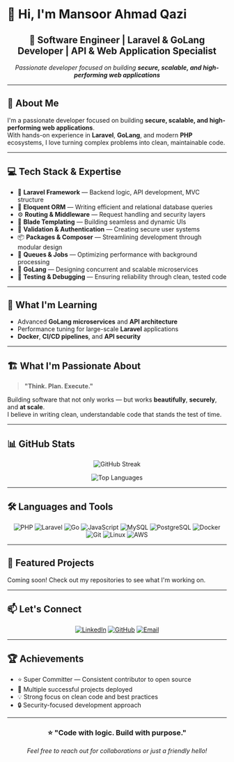 # 👋 Hi, I'm Mansoor Ahmad Qazi

<div align="center">

## 🚀 **Software Engineer | Laravel & GoLang Developer | API & Web Application Specialist**

*Passionate developer focused on building **secure, scalable, and high-performing web applications***

</div>

---

## 💫 About Me

I'm a passionate developer focused on building **secure, scalable, and high-performing web applications**.  
With hands-on experience in **Laravel**, **GoLang**, and modern **PHP** ecosystems, I love turning complex problems into clean, maintainable code.

---

## 💻 **Tech Stack & Expertise**

- 🧠 **Laravel Framework** — Backend logic, API development, MVC structure  
- 💾 **Eloquent ORM** — Writing efficient and relational database queries  
- ⚙️ **Routing & Middleware** — Request handling and security layers  
- 🎨 **Blade Templating** — Building seamless and dynamic UIs  
- 🔐 **Validation & Authentication** — Creating secure user systems  
- 📦 **Packages & Composer** — Streamlining development through modular design  
- 🚀 **Queues & Jobs** — Optimizing performance with background processing  
- 🧩 **GoLang** — Designing concurrent and scalable microservices  
- 🧪 **Testing & Debugging** — Ensuring reliability through clean, tested code  

---

## 🌱 **What I'm Learning**

- Advanced **GoLang microservices** and **API architecture**
- Performance tuning for large-scale **Laravel** applications  
- **Docker**, **CI/CD pipelines**, and **API security**

---

## 🏗️ **What I'm Passionate About**

> **"Think. Plan. Execute."**

Building software that not only works — but works **beautifully**, **securely**, and **at scale**.  
I believe in writing clean, understandable code that stands the test of time.

---

## 📊 **GitHub Stats**

<div align="center">

![GitHub Streak](https://github-readme-streak-stats.herokuapp.com/?user=MansoorQazi71&theme=dark)

![Top Languages](https://github-readme-stats.vercel.app/api/top-langs/?username=MansoorQazi71&layout=compact&theme=dark)

</div>

---

## 🛠️ **Languages and Tools**

<div align="center">

![PHP](https://img.shields.io/badge/PHP-777BB4?style=for-the-badge&logo=php&logoColor=white)
![Laravel](https://img.shields.io/badge/Laravel-FF2D20?style=for-the-badge&logo=laravel&logoColor=white)
![Go](https://img.shields.io/badge/Go-00ADD8?style=for-the-badge&logo=go&logoColor=white)
![JavaScript](https://img.shields.io/badge/JavaScript-F7DF1E?style=for-the-badge&logo=javascript&logoColor=black)
![MySQL](https://img.shields.io/badge/MySQL-005C84?style=for-the-badge&logo=mysql&logoColor=white)
![PostgreSQL](https://img.shields.io/badge/PostgreSQL-316192?style=for-the-badge&logo=postgresql&logoColor=white)
![Docker](https://img.shields.io/badge/Docker-2496ED?style=for-the-badge&logo=docker&logoColor=white)
![Git](https://img.shields.io/badge/Git-F05032?style=for-the-badge&logo=git&logoColor=white)
![Linux](https://img.shields.io/badge/Linux-FCC624?style=for-the-badge&logo=linux&logoColor=black)
![AWS](https://img.shields.io/badge/AWS-FF9900?style=for-the-badge&logo=amazonaws&logoColor=white)

</div>

---

## 🎯 **Featured Projects**

Coming soon! Check out my repositories to see what I'm working on.

---

## 📫 **Let's Connect**

<div align="center">

[![LinkedIn](https://img.shields.io/badge/LinkedIn-0A66C2?style=for-the-badge&logo=linkedin&logoColor=white)](https://linkedin.com/in/mansoorqazi71)
[![GitHub](https://img.shields.io/badge/GitHub-181717?style=for-the-badge&logo=github&logoColor=white)](https://github.com/MansoorQazi71)
[![Email](https://img.shields.io/badge/Email-EA4335?style=for-the-badge&logo=gmail&logoColor=white)](mailto:mansoorqazi71@gmail.com)

</div>

---


## 🏆 **Achievements**

- ⭐ Super Committer — Consistent contributor to open source  
- 🚀 Multiple successful projects deployed  
- 💡 Strong focus on clean code and best practices  
- 🔒 Security-focused development approach  

---

<div align="center">

### ⭐ **"Code with logic. Build with purpose."**

*Feel free to reach out for collaborations or just a friendly hello!*

</div>
